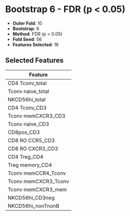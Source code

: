 # Bootstrap 6 - FDR (p < 0.05)

- **Outer Fold**: 10
- **Bootstrap**: 6
- **Method**: FDR (p < 0.05)
- **Fold Seed**: 56
- **Features Selected**: 16

## Selected Features

| Feature |
|---------|
| CD4 Tconv_total |
| Tconv naive_total |
| NKCD56hi_total |
| CD4 Tconv_CD3 |
| Tconv memCXCR3_CD3 |
| Tconv naive_CD3 |
| CD8pos_CD3 |
| CD8 RO CCR5_CD3 |
| CD8 RO CXCR3_CD3 |
| CD4 Treg_CD4 |
| Treg memory_CD4 |
| Tconv memCCR4_Tconv |
| Tconv memCXCR3_Tconv |
| Tconv memCXCR3_mem |
| NKCD56hi_CD3neg |
| NKCD56hi_nonTnonB |
